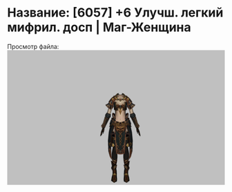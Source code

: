 # Название: [6057] +6 Улучш. легкий мифрил. досп | Маг-Женщина

Просмотр файла:
![p050021.png](p050021.png)